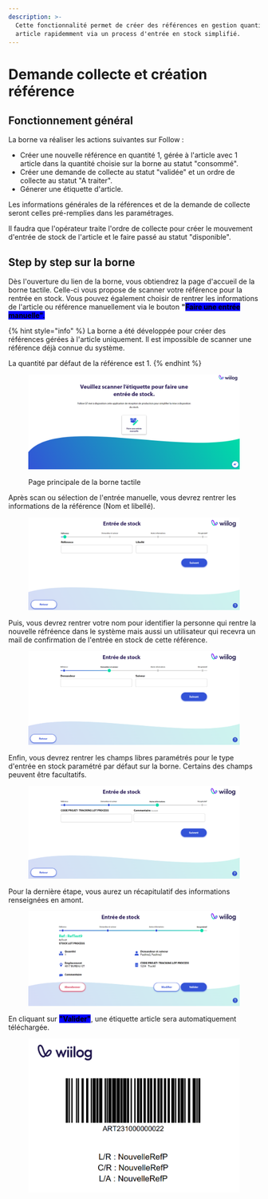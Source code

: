 ```yaml
---
description: >-
  Cette fonctionnalité permet de créer des références en gestion quantité
  article rapidemment via un process d'entrée en stock simplifié.
---
```


# Demande collecte et création référence

## Fonctionnement général

La borne va réaliser les actions suivantes sur Follow :&#x20;

* Créer une nouvelle référence en quantité 1, gérée à l'article avec 1 article dans la quantité choisie sur la borne au statut "consommé".&#x20;
* Créer une demande de collecte au statut "validée" et un ordre de collecte au statut "A traiter".&#x20;
* Génerer une étiquette d'article.&#x20;

Les informations générales de la références et de la demande de collecte seront celles pré-remplies dans les paramétrages.&#x20;

Il faudra que l'opérateur traite l'ordre de collecte pour créer le mouvement d'entrée de stock de l'article et le faire passé au statut "disponible".&#x20;



## Step by step sur la borne

Dès l'ouverture du lien de la borne, vous obtiendrez la page d'accueil de la borne tactile. Celle-ci vous propose de scanner votre référence pour la rentrée en stock. Vous pouvez également choisir de rentrer les informations de l'article ou référence manuellement via le bouton **"**<mark style="background-color:blue;">**Faire une entrée manuelle".**</mark>

{% hint style="info" %}
La borne a été développée pour créer des références gérées à l'article uniquement. Il est impossible de scanner une référence déjà connue du système.

La quantité par défaut de la référence est 1.
{% endhint %}

<figure><img src="../../.gitbook/assets/borneTact1 (1).png" alt=""><figcaption><p>Page principale de la borne tactile</p></figcaption></figure>

Après scan ou sélection de l'entrée manuelle, vous devrez rentrer les informations de la référence (Nom et libellé).

<figure><img src="../../.gitbook/assets/borneTact2.png" alt=""><figcaption></figcaption></figure>

Puis, vous devrez rentrer votre nom pour identifier la personne qui rentre la nouvelle réfréence dans le système mais aussi un utilisateur qui recevra un mail de confirmation de l'entrée en stock de cette référence.&#x20;

<figure><img src="../../.gitbook/assets/borneTact3.png" alt=""><figcaption></figcaption></figure>

Enfin, vous devrez rentrer les champs libres paramétrés pour le type d'entrée en stock paramétré par défaut sur la borne. Certains des champs peuvent être facultatifs.

<figure><img src="../../.gitbook/assets/borneTact4.png" alt=""><figcaption></figcaption></figure>

Pour la dernière étape, vous aurez un récapitulatif des informations renseignées en amont.

<figure><img src="../../.gitbook/assets/borneTact5.png" alt=""><figcaption></figcaption></figure>

En cliquant sur <mark style="background-color:blue;">**"Valider"**</mark>, une étiquette article sera automatiquement téléchargée.

<figure><img src="../../.gitbook/assets/etiquette.png" alt=""><figcaption></figcaption></figure>

